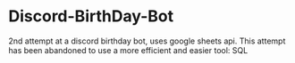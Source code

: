 # Discord-BirthDay-Bot
2nd attempt at a discord birthday bot, uses google sheets api.
This attempt has been abandoned to use a more efficient and easier tool: SQL
